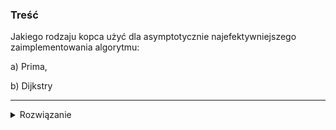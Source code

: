 ### Treść
Jakiego rodzaju kopca użyć dla asymptotycznie najefektywniejszego zaimplementowania
algorytmu:

a) Prima, 

b) Dijkstry

------
<details><summary>Rozwiązanie</summary>
<p>
    

b) Prima - kopiec fibbonaciego, zlozonosc: O(E + V*logV)

b) Dijkstry - kopiec fibbonaciego, zlozonosc: O(E + V*logV)

